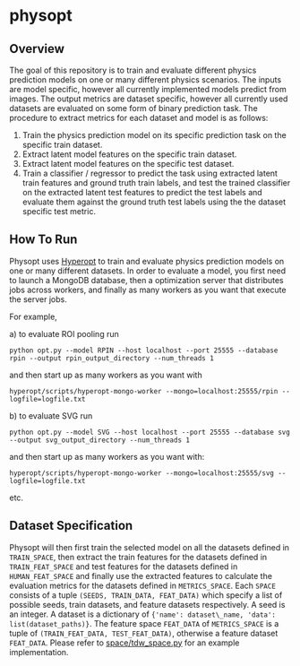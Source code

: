 # physopt

## Overview
The goal of this repository is to train and evaluate different physics prediction models on one or many different physics scenarios. The inputs are model specific, however all currently implemented models predict from images. The output metrics are dataset specific, however all currently used datasets are evaluated on some form of binary prediction task. The procedure to extract metrics for each dataset and model is as follows:

1. Train the physics prediction model on its specific prediction task on the specific train dataset.
2. Extract latent model features on the specific train dataset.
3. Extract latent model features on the specific test dataset.
4. Train a classifier / regressor to predict the task using extracted latent train features and ground truth train labels, and test the trained classifier on the extracted latent test features to predict the test labels and evaluate them against the ground truth test labels using the the dataset specific test metric.

## How To Run

Physopt uses [Hyperopt](https://github.com/neuroailab/hyperopt) to train and evaluate physics prediction models on one or many different datasets. In order to evaluate a model, you first need to launch a MongoDB database, then a optimization server that distributes jobs across workers, and finally as many workers as you want that execute the server jobs.

For example,

a) to evaluate ROI pooling run

`python opt.py --model RPIN --host localhost --port 25555 --database rpin --output rpin_output_directory --num_threads 1`

and then start up as many workers as you want with

`hyperopt/scripts/hyperopt-mongo-worker --mongo=localhost:25555/rpin --logfile=logfile.txt`


b) to evaluate SVG run

`python opt.py --model SVG --host localhost --port 25555 --database svg --output svg_output_directory --num_threads 1`

and then start up as many workers as you want with:

`hyperopt/scripts/hyperopt-mongo-worker --mongo=localhost:25555/svg --logfile=logfile.txt`

etc.

## Dataset Specification

Physopt will then first train the selected model on all the datasets defined in `TRAIN_SPACE`, then extract the train features for the datasets defined in `TRAIN_FEAT_SPACE` and test features for the datasets defined in `HUMAN_FEAT_SPACE` and finally use the extracted features to calculate the evaluation metrics for the datasets defined in `METRICS_SPACE`. Each `SPACE` consists of a tuple `(SEEDS, TRAIN_DATA, FEAT_DATA)` which specify a list of possible seeds, train datasets, and feature datasets respectively. A seed is an integer. A dataset is a dictionary of `{'name': dataset\_name, 'data': list(dataset_paths)}`. The feature space `FEAT_DATA` of `METRICS_SPACE` is a tuple of `(TRAIN_FEAT_DATA, TEST_FEAT_DATA)`, otherwise a feature dataset `FEAT_DATA`. Please refer to [space/tdw\_space.py](https://github.com/neuroailab/physopt/blob/main/space/tdw_space.py) for an example implementation.
